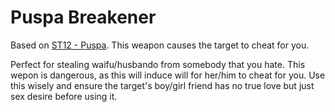 # Puspa Breakener
Based on [ST12 - Puspa](https://youtu.be/AK66nMGhoek ). This weapon causes the target to cheat for you.

Perfect for stealing waifu/husbando from somebody that you hate. This wepon is dangerous, as this will induce will for her/him to cheat for you. Use this wisely and ensure the target's boy/girl friend has no true love but just sex desire before using it.